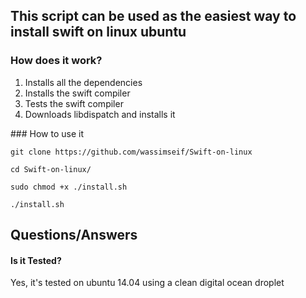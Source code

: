 ## This script can be used as the easiest way to install swift on linux ubuntu 

### How does it work?

<ol>
<li>Installs all the dependencies</li>
<li>Installs the swift compiler</li>
<li>Tests the swift compiler</li>
<li>Downloads libdispatch and installs it</li>
</ol>
### How to use it 

```
git clone https://github.com/wassimseif/Swift-on-linux

cd Swift-on-linux/

sudo chmod +x ./install.sh

./install.sh
```

## Questions/Answers

#### Is it Tested?
Yes, it's tested on ubuntu 14.04 using a clean digital ocean droplet
